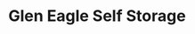 ---
title: "Glen Eagle Self Storage"
url: /colorado-springs/glen-eagle-self-storage/
shop: storage rental
---